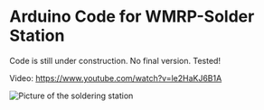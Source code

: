 # Arduino Code for WMRP-Solder Station
Code is still under construction. No final version. Tested!

Video: https://www.youtube.com/watch?v=le2HaKJ6B1A


![Picture of the soldering station](https://github.com/FlyGlas/WMRP/blob/master/pictures/IMG_20150411_152047.jpg "test")
